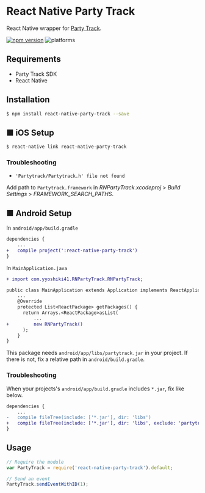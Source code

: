 # React Native Party Track

React Native wrapper for [Party Track](http://partytrack.it/).

[![npm version](https://badge.fury.io/js/react-native-party-track.svg)](https://badge.fury.io/js/react-native-party-track)
![platforms](https://img.shields.io/badge/platforms-Android%20%7C%20iOS-yellowgreen.svg)

## Requirements

- Party Track SDK
- React Native

## Installation

```bash
$ npm install react-native-party-track --save
```

## ■ iOS Setup

```bash
$ react-native link react-native-party-track
```

### Troubleshooting

- `'Partytrack/Partytrack.h' file not found`

Add path to `Partytrack.framework` in *RNPartyTrack.xcodeproj* > *Build Settings* > *FRAMEWORK_SEARCH_PATHS*.

## ■ Android Setup

In `android/app/build.gradle`

```diff
dependencies {
    ...
+   compile project(':react-native-party-track')
}
```

In `MainApplication.java`

```diff
+ import com.yyoshiki41.RNPartyTrack.RNPartyTrack;

public class MainApplication extends Application implements ReactApplication {
    ...
    @Override
    protected List<ReactPackage> getPackages() {
      return Arrays.<ReactPackage>asList(
          ...
+         new RNPartyTrack()
      );
    }
}
```

This package needs `android/app/libs/partytrack.jar` in your project.
If there is not, fix a relative path in `android/build.gradle`.

### Troubleshooting

When your projects's `android/app/build.gradle` includes `*.jar`, fix like below.

```diff
dependencies {
    ...
-   compile fileTree(include: ['*.jar'], dir: 'libs')
+   compile fileTree(include: ['*.jar'], dir: 'libs', exclude: 'partytrack.jar')
}
```

## Usage

```javascript
// Require the module
var PartyTrack = require('react-native-party-track').default;

// Send an event
PartyTrack.sendEventWithID(1);
```
